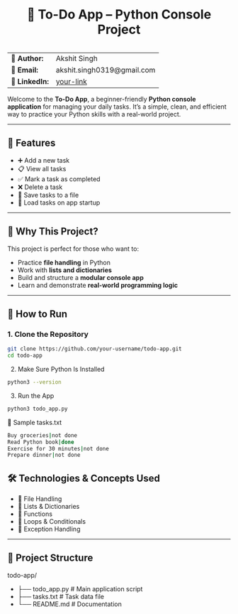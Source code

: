 <h1 align="center">📝 To-Do App – Python Console Project</h1>

<table align="right">
  <tr>
    <td><strong>👤 Author:</strong></td>
    <td>Akshit Singh</td>
  </tr>
  <tr>
    <td><strong>📧 Email:</strong></td>
    <td>akshit.singh0319@gmail.com</td>
  </tr>
  <tr>
    <td><strong>🔗 LinkedIn:</strong></td>
    <td><a href="https://www.linkedin.com/in/akshit-singh-aba4b51a6">your-link</a></td>
  </tr>
</table>

---

Welcome to the **To-Do App**, a beginner-friendly **Python console application** for managing your daily tasks. It’s a simple, clean, and efficient way to practice your Python skills with a real-world project.

---

## 🚀 Features

- ➕ Add a new task  
- 📋 View all tasks  
- ✅ Mark a task as completed  
- ❌ Delete a task  
- 💾 Save tasks to a file  
- 🔁 Load tasks on app startup  

---

## 🎯 Why This Project?

This project is perfect for those who want to:

- Practice **file handling** in Python  
- Work with **lists and dictionaries**  
- Build and structure a **modular console app**  
- Learn and demonstrate **real-world programming logic**

---

## 🧪 How to Run

### 1. Clone the Repository

```bash
git clone https://github.com/your-username/todo-app.git
cd todo-app
```

2. Make Sure Python Is Installed
```bash
python3 --version
```

3. Run the App
```bash
python3 todo_app.py
```

📝 Sample tasks.txt
```bash
Buy groceries|not done
Read Python book|done
Exercise for 30 minutes|not done
Prepare dinner|not done
```

## 🛠️ Technologies & Concepts Used

- 📂 File Handling  
- 🧠 Lists & Dictionaries  
- 🧩 Functions  
- 🔄 Loops & Conditionals  
- 🚫 Exception Handling  

---

## 📁 Project Structure

todo-app/
- ├── todo_app.py       # Main application script
- ├── tasks.txt         # Task data file
- └── README.md         # Documentation





